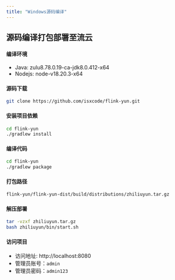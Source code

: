 ```yaml
---
title: "Windows源码编译"
---
```


## 源码编译打包部署至流云

#### 编译环境

- Java: zulu8.78.0.19-ca-jdk8.0.412-x64 
- Nodejs: node-v18.20.3-x64

#### 源码下载

```bash
git clone https://github.com/isxcode/flink-yun.git
```

#### 安装项目依赖

```bash
cd flink-yun
./gradlew install
```

#### 编译代码

```bash
cd flink-yun
./gradlew package
```

#### 打包路径

```bash
flink-yun/flink-yun-dist/build/distributions/zhiliuyun.tar.gz
```

#### 解压部署

```bash
tar -vzxf zhiliuyun.tar.gz
bash zhiliuyun/bin/start.sh
```

#### 访问项目

- 访问地址: http://localhost:8080 
- 管理员账号：`admin` 
- 管理员密码：`admin123`